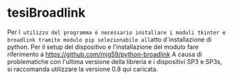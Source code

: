 # tesiBroadlink
Per l` utilizzo del programma è necessario installare i moduli tkinter e broadlink tramite modulo pip selezionabile all`atto d`installazione di python.
Per il setup del dispositivo e l'installazione del modulo fare riferimento a https://github.com/mjg59/python-broadlink
A causa di problematiche con l'ultima versione della libreria e i dispositivi SP3 e SP3s, si raccomanda utilizzare la versione 0.8 qui caricata.
